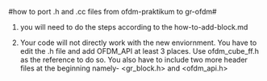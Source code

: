 #how to port .h and .cc files from ofdm-praktikum to gr-ofdm#

1) you will need to do the steps according to the how-to-add-block.md

2) Your code will not directly work with the new enviornment. You have to edit the .h file and add OFDM_API at least 3 places. Use ofdm_cube_ff.h as the reference to do so. You also have to include two more header files at the beginning namely- <gr_block.h> and <ofdm_api.h>
